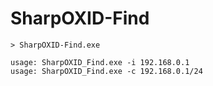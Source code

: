 # SharpOXID-Find

```
> SharpOXID-Find.exe

usage: SharpOXID_Find.exe -i 192.168.0.1
usage: SharpOXID_Find.exe -c 192.168.0.1/24
```

